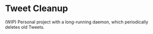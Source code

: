 # Tweet Cleanup

(WIP) Personal project with a long-running daemon, which periodically deletes old Tweets.